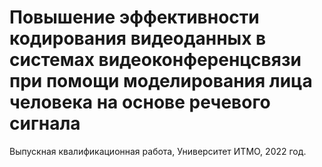 # Повышение эффективности кодирования видеоданных в системах видеоконференцсвязи при помощи моделирования лица человека на основе речевого сигнала

Выпускная квалификационная работа, Университет ИТМО, 2022 год.
